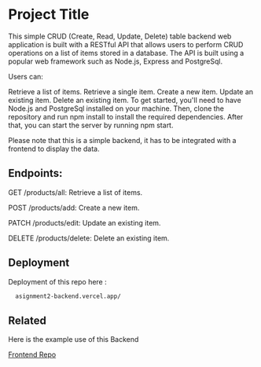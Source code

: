 
# Project Title

This simple CRUD (Create, Read, Update, Delete) table backend web application is built with a RESTful API that allows users to perform CRUD operations on a list of items stored in a database. The API is built using a popular web framework such as Node.js, Express and PostgreSql.

Users can:

Retrieve a list of items.
Retrieve a single item.
Create a new item.
Update an existing item.
Delete an existing item.
To get started, you'll need to have Node.js and PostgreSql installed on your machine. Then, clone the repository and run npm install to install the required dependencies. After that, you can start the server by running npm start.

Please note that this is a simple backend, it has to be integrated with a frontend to display the data.


## Endpoints:

GET /products/all: Retrieve a list of items.

POST /products/add: Create a new item.

PATCH /products/edit: Update an existing item.

DELETE /products/delete: Delete an existing item.


## Deployment

Deployment of this repo here :

```bash
  asignment2-backend.vercel.app/
```


## Related

Here is the example use of this Backend

[Frontend Repo](https://github.com/luqmanito/assignment)

